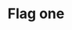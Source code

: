 ---
title: Flag one
tags: ["flag", "one", "patriotic", "national", "country", "banner", "emblem"]
icon: flag-one
svg: '<svg xmlns="http://www.w3.org/2000/svg" width="24" height="24" fill="none" viewBox="0 0 24 24" stroke-width="1.5" stroke-linecap="round" stroke-linejoin="round" stroke="currentColor"><path d="m4.75 14 13.78-4.04c.96-.282.96-1.638 0-1.92L4.75 4m0 10V4m0 10v7m0-17V3"/></svg>'
---
